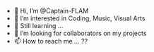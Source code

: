 - 👋 Hi, I’m @Captain-FLAM
- 👀 I’m interested in Coding, Music, Visual Arts
- 🌱 Still learning ...
- 💞️ I’m looking for collaborators on my projects
- 📫 How to reach me ... ??
